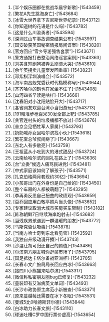 
1. [半个娱乐圈都在挑战华晨宇新歌]-[1543459]
1. [繁花A先生跳海身亡]-[1543684]
1. [冰雪大世界拿下吉尼斯世界纪录]-[1543712]
1. [你知道树的花语是什么吗]-[1543782]
1. [这是什么川渝勇者]-[1543594]
1. [深圳过山车事故调查结果公布]-[1543997]
1. [国安破获英国秘密情报局间谍案]-[1543820]
1. [官方回应“雪乡导游强售套票”]-[1543671]
1. [警方通报打击整治网络谣言案例]-[1543363]
1. [刘美含短剧狗被弄丢崩溃大哭]-[1543610]
1. [余华英拐卖儿童案发回重审]-[1543823]
1. [邓紫棋深圳演唱会]-[1543572]
1. [海军南昌舰党委获时代楷模称号]-[1543644]
1. [齐齐哈尔的鹤也在家坐不住了]-[1543408]
1. [山河四省早读是啥样]-[1543666]
1. [沈春阳对小沈阳贴脸开大]-[1543717]
1. [各省网友欢迎台湾小当归游玩]-[1543713]
1. [191精准步枪百米30发全部上靶]-[1543785]
1. [贪官连村头的垃圾桶都不放过]-[1543676]
1. [普京会见牺牲军人家属]-[1543793]
1. [奶奶喊孙女回哈尔滨找小伙]-[1543618]
1. [繁花宝总爷叔闹掰了]-[1543667]
1. [东北人有多敞亮]-[1543759]
1. [王祖蓝从小吃到大的港式甜品]-[1543724]
1. [云南给哈尔滨的回礼在路上了]-[1543636]
1. [台“立委”候选人痛骂民进党]-[1543481]
1. [中式家庭该如何了解孩子]-[1543571]
1. [扎克伯格两月套现约30亿]-[1543694]
1. [小孩哥出门在外身份是自己给的]-[1543450]
1. [整个车厢的人都被萌翻了]-[1543295]
1. [李再勇反思自己扭曲的政绩观]-[1543659]
1. [百乔回应用白敬亭照片当头像]-[1543652]
1. [专家建议取消大城市买房买车限制]-[1543182]
1. [韩称朝鲜7日继续海岸炮射击]-[1543682]
1. [当残疾男孩遇到一群温暖的朋友]-[1543772]
1. [马斯克否认吸毒]-[1543878]
1. [当南方哈士奇到东北看见雪]-[1543592]
1. [我独自升级动漫开播]-[1543743]
1. [沙溢让胡可归还自己的颜值]-[1543486]
1. [尔滨南方朋友喊你逛菜市场了]-[1543795]
1. [国足抵达卡塔尔备战亚洲杯]-[1543705]
1. [长春市文广旅局局长回应白冰]-[1543663]
1. [接四川小熊猫来哈尔滨]-[1543317]
1. [微信称私密朋友圈bug已修复]-[1543232]
1. [童装印有艾滋病英文单词]-[1543493]
1. [长沙市政协原主席范小新被查]-[1543371]
1. [原来蔓越莓还需要在冰下冬眠]-[1543531]
1. [曼城5比0哈德斯菲尔德]-[1543844]
1. [白冰助力长春文旅]-[1543110]
1. [球迷吐槽C罗中国行票价虚高]-[1543654]